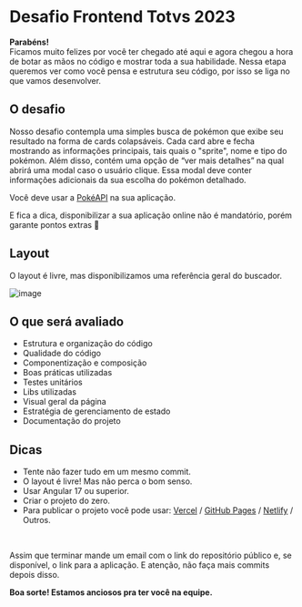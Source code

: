 # Desafio Frontend Totvs 2023

**Parabéns!** <br>
Ficamos muito felizes por você ter chegado até aqui e agora chegou a hora de botar as mãos no código e mostrar toda a sua habilidade.
Nessa etapa queremos ver como você pensa e estrutura seu código, por isso se liga no que vamos desenvolver.

## O desafio
Nosso desafio contempla uma simples busca de pokémon que exibe seu resultado na forma de cards colapsáveis. Cada card abre e fecha mostrando as informações principais, tais quais o "sprite", nome e tipo do pokémon. Além disso, contém uma opção de “ver mais detalhes” na qual abrirá uma modal caso o usuário clique. Essa modal deve conter informações adicionais da sua escolha do pokémon detalhado.<br>

Você deve usar a [PokéAPI](https://pokeapi.co/) na sua aplicação.

E fica a dica, disponibilizar a sua aplicação online não é mandatório, porém garante pontos extras 👀

## Layout
O layout é livre, mas disponibilizamos uma referência geral do buscador.

![image](https://github.com/user-attachments/assets/4ef68fd9-a5cf-4b0c-b82b-e0f3b8cc81f5)

## O que será avaliado
* Estrutura e organização do código
* Qualidade do código
* Componentização e composição
* Boas práticas utilizadas
* Testes unitários
* Libs utilizadas
* Visual geral da página
* Estratégia de gerenciamento de estado
* Documentação do projeto

## Dicas
* Tente não fazer tudo em um mesmo commit.
* O layout é livre! Mas não perca o bom senso.
* Usar Angular 17 ou superior.
* Criar o projeto do zero.
* Para publicar o projeto você pode usar: [Vercel](https://vercel.com/) / [GitHub Pages](https://pages.github.com/) / [Netlify](https://www.netlify.com/) / Outros.

<br>

Assim que terminar mande um email com o link do repositório público e, se disponível, o link para a aplicação. E atenção, não faça mais commits depois disso.

**Boa sorte! Estamos anciosos pra ter você na equipe.**
